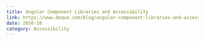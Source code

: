 ```yaml
---
title: Angular Component Libraries and Accessibility
link: https://www.deque.com/blog/angular-component-libraries-and-accessibility/
date: 2020-10
category: Accessibility
---
```

